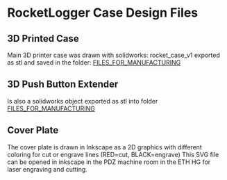 # RocketLogger Case Design Files

## 3D Printed Case
Main 3D printer case was drawn with solidworks: rocket_case_v1
exported as stl and saved in the folder: [FILES_FOR_MANUFACTURING](FILES_FOR_MANUFACTURING)

## 3D Push Button Extender
Is also a solidworks object exported as stl into folder [FILES_FOR_MANUFACTURING](FILES_FOR_MANUFACTURING)

## Cover Plate
The cover plate is drawn in Inkscape as a 2D graphics with different coloring for cut or engrave lines (RED=cut, BLACK=engrave)
This SVG file can be opened in inkscape in the PDZ machine room in the ETH HG for laser engraving and cutting. 

